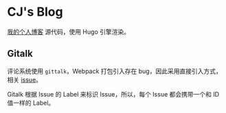 # CJ's Blog

[我的个人博客](https://cjting.me) 源代码，使用 Hugo 引擎渲染。

## Gitalk

评论系统使用 `gittalk`，Webpack 打包引入存在 bug，因此采用直接引入方式，相关 [issue](https://github.com/gitalk/gitalk/issues/90)。

Gitalk 根据 Issue 的 Label 来标识 Issue，所以，每个 Issue 都会携带一个和 ID 值一样的 Label。
